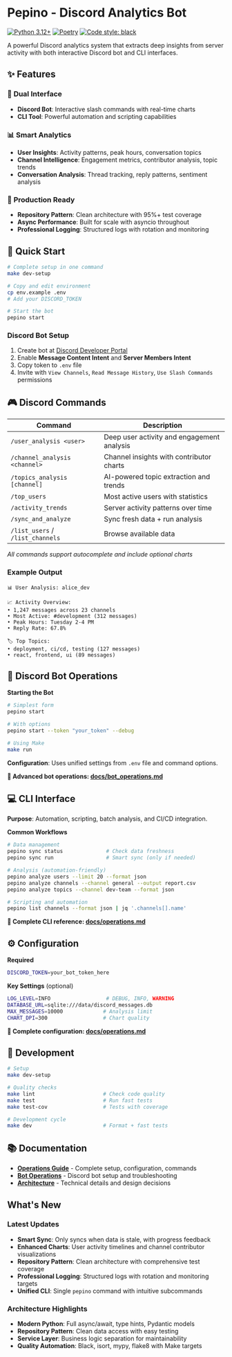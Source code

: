 # Pepino - Discord Analytics Bot

[![Python 3.12+](https://img.shields.io/badge/python-3.12+-blue.svg)](https://www.python.org/downloads/)
[![Poetry](https://img.shields.io/badge/dependency-poetry-blue.svg)](https://python-poetry.org/)
[![Code style: black](https://img.shields.io/badge/code%20style-black-000000.svg)](https://github.com/psf/black)

A powerful Discord analytics system that extracts deep insights from server activity with both interactive Discord bot and CLI interfaces.

## ✨ Features

### 🎯 **Dual Interface**
- **Discord Bot**: Interactive slash commands with real-time charts
- **CLI Tool**: Powerful automation and scripting capabilities

### 📊 **Smart Analytics**
- **User Insights**: Activity patterns, peak hours, conversation topics
- **Channel Intelligence**: Engagement metrics, contributor analysis, topic trends
- **Conversation Analysis**: Thread tracking, reply patterns, sentiment analysis

### 🚀 **Production Ready**
- **Repository Pattern**: Clean architecture with 95%+ test coverage
- **Async Performance**: Built for scale with asyncio throughout
- **Professional Logging**: Structured logs with rotation and monitoring

## 🚀 Quick Start

```bash
# Complete setup in one command
make dev-setup

# Copy and edit environment
cp env.example .env
# Add your DISCORD_TOKEN

# Start the bot
pepino start
```

### Discord Bot Setup
1. Create bot at [Discord Developer Portal](https://discord.com/developers/applications)
2. Enable **Message Content Intent** and **Server Members Intent**  
3. Copy token to `.env` file
4. Invite with `View Channels`, `Read Message History`, `Use Slash Commands` permissions

## 🎮 Discord Commands

| Command | Description |
|---------|-------------|
| `/user_analysis <user>` | Deep user activity and engagement analysis |
| `/channel_analysis <channel>` | Channel insights with contributor charts |
| `/topics_analysis [channel]` | AI-powered topic extraction and trends |
| `/top_users` | Most active users with statistics |
| `/activity_trends` | Server activity patterns over time |
| `/sync_and_analyze` | Sync fresh data + run analysis |
| `/list_users` / `/list_channels` | Browse available data |

*All commands support autocomplete and include optional charts*

### Example Output
```
📊 User Analysis: alice_dev

📈 Activity Overview:
• 1,247 messages across 23 channels
• Most Active: #development (312 messages)
• Peak Hours: Tuesday 2-4 PM
• Reply Rate: 67.8%

🏷️ Top Topics:
• deployment, ci/cd, testing (127 messages)
• react, frontend, ui (89 messages)
```

## 🤖 Discord Bot Operations

**Starting the Bot**
```bash
# Simplest form
pepino start

# With options
pepino start --token "your_token" --debug

# Using Make
make run
```

**Configuration**: Uses unified settings from `.env` file and command options.

**📖 Advanced bot operations: [docs/bot_operations.md](docs/bot_operations.md)**

## 💻 CLI Interface

**Purpose**: Automation, scripting, batch analysis, and CI/CD integration.

**Common Workflows**
```bash
# Data management
pepino sync status              # Check data freshness
pepino sync run                 # Smart sync (only if needed)

# Analysis (automation-friendly)
pepino analyze users --limit 20 --format json
pepino analyze channels --channel general --output report.csv
pepino analyze topics --channel dev-team --format json

# Scripting and automation
pepino list channels --format json | jq '.channels[].name'
```

**📖 Complete CLI reference: [docs/operations.md](docs/operations.md)**

## ⚙️ Configuration

**Required**
```bash
DISCORD_TOKEN=your_bot_token_here
```

**Key Settings** (optional)
```bash
LOG_LEVEL=INFO                  # DEBUG, INFO, WARNING
DATABASE_URL=sqlite:///data/discord_messages.db
MAX_MESSAGES=10000             # Analysis limit
CHART_DPI=300                  # Chart quality
```

**📖 Complete configuration: [docs/operations.md](docs/operations.md)**

## 🧪 Development

```bash
# Setup
make dev-setup

# Quality checks
make lint                      # Check code quality
make test                      # Run fast tests
make test-cov                  # Tests with coverage

# Development cycle
make dev                       # Format + fast tests
```

## 📚 Documentation

- **[Operations Guide](docs/operations.md)** - Complete setup, configuration, commands
- **[Bot Operations](docs/bot_operations.md)** - Discord bot setup and troubleshooting  
- **[Architecture](docs/architecture.md)** - Technical details and design decisions

## What's New

### Latest Updates
- **Smart Sync**: Only syncs when data is stale, with progress feedback
- **Enhanced Charts**: User activity timelines and channel contributor visualizations
- **Repository Pattern**: Clean architecture with comprehensive test coverage
- **Professional Logging**: Structured logs with rotation and monitoring targets
- **Unified CLI**: Single `pepino` command with intuitive subcommands

### Architecture Highlights
- **Modern Python**: Full async/await, type hints, Pydantic models
- **Repository Pattern**: Clean data access with easy testing
- **Service Layer**: Business logic separation for maintainability
- **Quality Automation**: Black, isort, mypy, flake8 with Make targets
